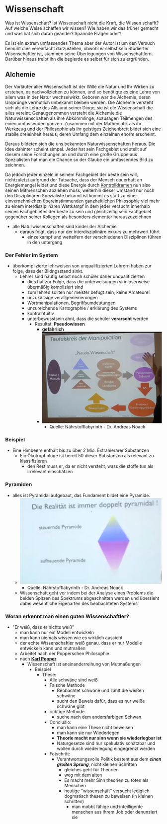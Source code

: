 # Wissenschaft
Was ist Wissenschaft? 
Ist Wissenschaft nicht die Kraft, die Wissen schafft?
Auf welche Weise schaffen wir wissen?
Wie haben wir das früher gemacht und was hat sich daran geänder?
Spannde Fragen oder?

Es ist ein extrem umfassendes Thema aber der Autor ist um den Versuch bemüht dies vereinfacht darzustellen, obwohl er selbst kein Studierter Wisenschaftler ist, stammen seine Überlegungen von Wissenschaftlern. Darüber hinaus treibt ihn die begierde es selbst für sich zu ergründen.

## Alchemie
Der Vorläufer aller Wissenschaft ist der Wille die Natur und Ihr Wirken zu erstehen, es nachvollziehen zu können, und so benötigte es eine Lehre von allem was in der Natur wechselwirkt.
Geboren war die Alchemie, deren Ursprünge vermutlich unbekannt bleiben werden.
Die Alchemie versteht sich als die Lehre des Alls und seiner Dinge, sie ist die Wissenschaft die alles vereint.
Genaugenommen versteht die Alchemie die Naturwissenschaften als ihre Abkömmlinge, sozusagen Teilmengen des einen umfassenden ganzen.
Zusammen mit der Mathematik als ihr Werkzeug und der Philosophie als ihr geistiges Zeichenbrett bildet sich eine stabile dreieinheit heraus, deren Umfang dem einzelnen enorm erscheint.

Daraus bildeten sich die uns bekannten Naturwissenschaften heraus.
Die Idee dahinter scheint simpel. 
Jeder hat sein Fachgebiet und stellt auf diesem seine Forschungen an und durch eine große Gruppe aus Spezialisten hat man die Chance so der Glaube ein umfassendes Bild zu zeichnen.

Da jedoch jeder einzeln in seinem Fachgebiet der beste sein will, nichtzuletzt aufgrund der Tatsache, dass der Mensch dauerhaft an Energiemangel leidet und diese Energie durch [Kontrolldramen](Tipps%20für%20den%20Alltag/Kontrolldramen/Kontrolldramen.md) nun also seinen Mitmenschen abziehen muss, weiterhin dieser Umstand nur noch den Disziplinären Spezialiste bekannt ist kommt es statt zu einer einvernehmlichen übereinstimmenden ganzheitlichen Philosophie viel mehr zu einem interdisziplinären Wettkampf in dem jeder versucht innerhalb seines Fachgebietes der beste zu sein und gleichzeitig sein Fachgebiet gegenüber seiner Kollegen als besonders elementar herauszuzeichnen
- alle Naturwissenschaften sind kinder der Alchemie
	- daraus folgt, dass nur der interdisziplinäre exkurs zu mehrwert führt
		- einzelkampf und wetteifern der verschiedenen Disziplinen führen in den untergang
### Der Fehler im System
- überkomplizierte lehrweisen von unqualifizierten Lehrern haben zur folge, dass der Bildngsstand sinkt.
	- Lehrer sind häufig selbst noch schüler daher unqualifizierten
		- dies hat zur Folge, dass die unterweisungen sinnloserweise übermäßig kompliziert sind
		- zum lehren sollten nur meister befugt sein, keine Amateure!
		- unzukässige verallgemeinerungen
		- Wortmanipulationen, Begriffsumdeutungen
		- unzureichende Kartographie / erklärung des Systems
		- kontraintuitiv
		- unterbewusstsein ahnt, dass die schüler **verarscht** werden
			- Resultat: **Pseudowissen**
				- **gefährlich**
				- ![Quelle: Nährstofflabyrinth - Dr. Andreas Noack](__Attatchments/tk_manipulation.png)
					-  Quelle: Nährstofflabyrinth - Dr. Andreas Noack

### Beispiel
- Eine Himbeere enthält bis zu über 2 Mio. 	Extrahierarer Substanzen
	- Ein Ökotrophologe ist bereit 50 dieser Substanzen als relevant zu klassifizieren
		- den Rest muss er, da er nicht versteht, wass die stoffe tun als irrelevant einschätzen
### Pyramiden
- alles ist Pyramidal aufgebaut, das Fundament bildet eine Pyramide.
	- ![Quelle: Nährstofflabyrinth - Dr. Andreas Noack](__Attatchments/pyramides.png)	
		- Quelle: Nährstofflabyrinth - Dr. Andreas Noack
	-  Wissenschaft geht vor indem bei der Analyse eines Problems die beiden Spitzen des Spektrums abgeschnitten werden und übersieht dabei wesentliche Eigenarten des beobachteten Systems
### Woran erkennt man einen guten Wissenschaftler?
- "Er weiß, dass er nichts weiß"
	- man kann nur ein Modell entwickeln
	- man kann niemals wissen wie es wirklich aussieht
	- der echte Wissenschaftler weiß genau. dass er nur Modelle entwickeln kann und mutmaßen
	- Arbeitet nach der Popperschen Philosophie
	- nach **[Karl Popper](Wichtige%20Persönlichkeiten/Karl%20Popper.md)**
		- Wissenschaft ist aneinanderreihung von Mutmaßungen
			- Beispiel
				- These: 
					- Alle schwäne sind weiß
					- Falsche Methode 
						- Beobachtet schwäne und zählt die weißen schwäne
						- sucht den Beweis dafür, dass es nur weiße schwäne gibt
					- richtige Methode
						- suche nach dem andersfarbigen Schwan
					- Conclusio:
						- man kann eine These nicht beweisen
						- man kann sie nur Wiederlegen
						- **Theorie macht nur sinn wenn sie wiederlegbar ist**
						- Naturgesetze sind nur spekulativ schätzbar und wollen durch wiederlegung eingegrenzt werden
					- Fotschritt:
						- Verantwortungsvolle Politik besteht aus dem _**einen großen Sprung**_, nicht kleinen Schritten
							- gleiches geht für Theorien
							- weg mit dem alten
							- Es macht mehr Sinn theorien zu töten als Menschen
							- heutige "wissenschaft" versucht lediglich dogmatisch thesen zu beweisen (in kleinen schritten)
								- man mobbt fähige und inteilligente menschen aus ihrem Job oder denunziert sie